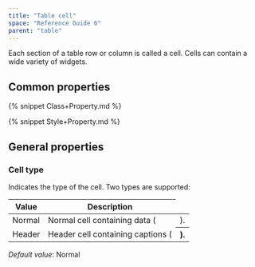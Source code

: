 ```yaml
---
title: "Table cell"
space: "Reference Guide 6"
parent: "table"
---
```



Each section of a table row or column is called a cell. Cells can contain a wide variety of widgets.

## Common properties

{% snippet Class+Property.md %}

{% snippet Style+Property.md %}

## General properties

### Cell type

Indicates the type of the cell. Two types are supported:

| Value | Description |
| --- | --- |
| Normal | Normal cell containing data (<td>). |
| Header | Header cell containing captions (<th>). |

_Default value:_ Normal
